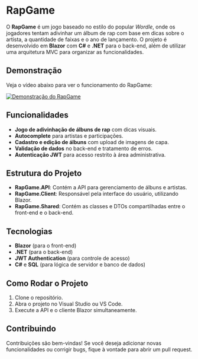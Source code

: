 # RapGame

O **RapGame** é um jogo baseado no estilo do popular *Wordle*, onde os jogadores tentam adivinhar um álbum de rap com base em dicas sobre o artista, a quantidade de faixas e o ano de lançamento. O projeto é desenvolvido em **Blazor** com **C#** e **.NET** para o back-end, além de utilizar uma arquitetura MVC para organizar as funcionalidades.

## Demonstração

Veja o vídeo abaixo para ver o funcionamento do RapGame:

[![Demonstração do RapGame](https://img.youtube.com/vi/HqyT4MyOhB4/0.jpg)](https://www.youtube.com/watch?v=HqyT4MyOhB4&ab_channel=GuilhermeAugusto)


## Funcionalidades

- **Jogo de adivinhação de álbuns de rap** com dicas visuais.
- **Autocomplete** para artistas e participações.
- **Cadastro e edição de álbuns** com upload de imagens de capa.
- **Validação de dados** no back-end e tratamento de erros.
- **Autenticação JWT** para acesso restrito à área administrativa.

## Estrutura do Projeto

- **RapGame.API**: Contém a API para gerenciamento de álbuns e artistas.
- **RapGame.Client**: Responsável pela interface do usuário, utilizando Blazor.
- **RapGame.Shared**: Contém as classes e DTOs compartilhadas entre o front-end e o back-end.

## Tecnologias

- **Blazor** (para o front-end)
- **.NET** (para o back-end)
- **JWT Authentication** (para controle de acesso)
- **C#** e **SQL** (para lógica de servidor e banco de dados)

## Como Rodar o Projeto

1. Clone o repositório.
2. Abra o projeto no Visual Studio ou VS Code.
3. Execute a API e o cliente Blazor simultaneamente.

## Contribuindo

Contribuições são bem-vindas! Se você deseja adicionar novas funcionalidades ou corrigir bugs, fique à vontade para abrir um pull request.
